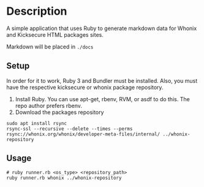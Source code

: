# Description

A simple application that uses Ruby to generate markdown data for Whonix and Kicksecure HTML packages sites. 

Markdown will be placed in `./docs`

## Setup
In order for it to work, Ruby 3 and Bundler must be installed. Also, you must have the respective kicksecure or whonix package repository. 

1. Install Ruby. You can use apt-get, rbenv, RVM, or asdf to do this. The repo author prefers rbenv.
3. Download the packages repository

```
sudo apt install rsync
rsync-ssl --recursive --delete --times --perms rsync://whonix.org/whonix/developer-meta-files/internal/ ../whonix-repository
```

## Usage


```
# ruby runner.rb <os_type> <repository_path>
ruby runner.rb whonix ../whonix-repository
```
